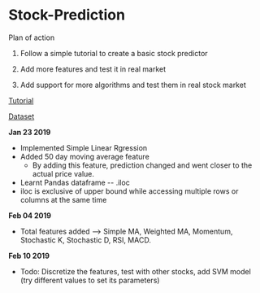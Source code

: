 # Stock-Prediction

Plan of action

1. Follow a simple tutorial to create a basic stock predictor

2. Add more features and test it in real market

3. Add support for more algorithms and test them in real stock market

[Tutorial](https://www.youtube.com/watch?v=r4mwkS2T9aI)

[Dataset](https://in.finance.yahoo.com/quote/M%26MFIN.NS/history?period1=1199167200&period2=1548050400&interval=1d&filter=history&frequency=1d)

**Jan 23 2019**
* Implemented Simple Linear Rgression
* Added 50 day moving average feature
    * By adding this feature, prediction changed and went closer to the actual price value.
* Learnt Pandas dataframe -- .iloc 
* iloc is exclusive of upper bound while accessing multiple rows or columns at the same time

**Feb 04 2019**
* Total features added --> Simple MA, Weighted MA, Momentum, Stochastic K, Stochastic D, RSI, MACD.

**Feb 10 2019**

* Todo: Discretize the features, test with other stocks, add SVM model (try different values to set its parameters)
